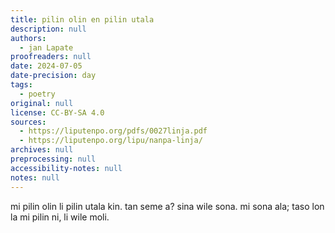 ```yaml
---
title: pilin olin en pilin utala
description: null
authors:
  - jan Lapate
proofreaders: null
date: 2024-07-05
date-precision: day
tags:
  - poetry
original: null
license: CC-BY-SA 4.0
sources:
  - https://liputenpo.org/pdfs/0027linja.pdf
  - https://liputenpo.org/lipu/nanpa-linja/
archives: null
preprocessing: null
accessibility-notes: null
notes: null
---
```


mi pilin olin li pilin utala kin. tan seme a? sina wile sona. mi sona ala; taso lon la mi pilin ni, li wile moli.